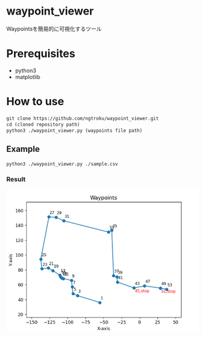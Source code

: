 # waypoint_viewer
Waypointsを簡易的に可視化するツール

# Prerequisites
- python3
- matplotlib

# How to use
```
git clone https://github.com/ngtroku/waypoint_viewer.git
cd (cloned repository path)
python3 ./waypoint_viewer.py (waypoints file path)
```
## Example
```
python3 ./waypoint_viewer.py ./sample.csv
```
### Result
<div align="center">
  <img src="sample_result.png" width="600" />
</div>
